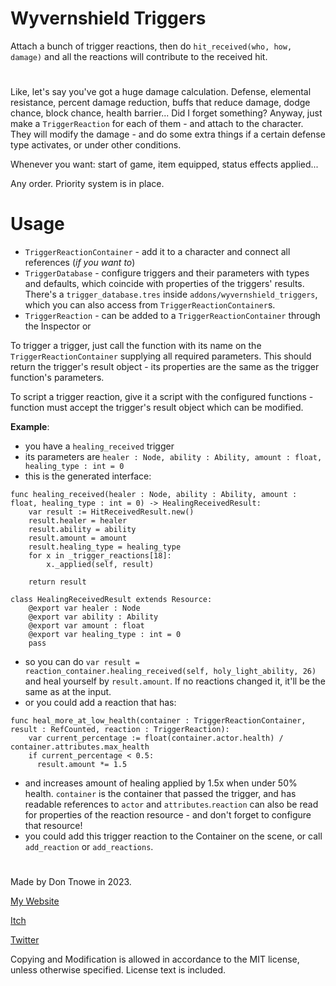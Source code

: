 # Wyvernshield Triggers

Attach a bunch of trigger reactions, then do `hit_received(who, how, damage)` and all the reactions will contribute to the received hit.

#

Like, let's say you've got a huge damage calculation. Defense, elemental resistance, percent damage reduction, buffs that reduce damage, dodge chance, block chance, health barrier... Did I forget something? Anyway, just make a `TriggerReaction` for each of them - and attach to the character. They will modify the damage - and do some extra things if a certain defense type activates, or under other conditions.

Whenever you want: start of game, item equipped, status effects applied...

Any order. Priority system is in place.

# Usage

- `TriggerReactionContainer` - add it to a character and connect all references (*if you want to*)
- `TriggerDatabase` - configure triggers and their parameters with types and defaults, which coincide with properties of the triggers' results. There's a `trigger_database.tres` inside `addons/wyvernshield_triggers`, which you can also access from `TriggerReactionContainer`s.
- `TriggerReaction` - can be added to a `TriggerReactionContainer` through the Inspector or

To trigger a trigger, just call the function with its name on the `TriggerReactionContainer` supplying all required parameters. This should return the trigger's result object - its properties are the same as the trigger function's parameters.

To script a trigger reaction, give it a script with the configured functions - function must accept the trigger's result object which can be modified. 

**Example**:
- you have a `healing_received` trigger
- its parameters are `healer : Node, ability : Ability, amount : float, healing_type : int = 0`
- this is the generated interface:

```
func healing_received(healer : Node, ability : Ability, amount : float, healing_type : int = 0) -> HealingReceivedResult:
    var result := HitReceivedResult.new()
    result.healer = healer
    result.ability = ability
    result.amount = amount
    result.healing_type = healing_type
    for x in _trigger_reactions[18]:
        x._applied(self, result)
    
    return result

class HealingReceivedResult extends Resource:
    @export var healer : Node
    @export var ability : Ability
    @export var amount : float
    @export var healing_type : int = 0
    pass
```

- so you can do `var result = reaction_container.healing_received(self, holy_light_ability, 26)` and heal yourself by `result.amount`. If no reactions changed it, it'll be the same as at the input.
- or you could add a reaction that has:

```
func heal_more_at_low_health(container : TriggerReactionContainer, result : RefCounted, reaction : TriggerReaction):
    var current_percentage := float(container.actor.health) / container.attributes.max_health
    if current_percentage < 0.5:
      result.amount *= 1.5
```

- and increases amount of healing applied by 1.5x when under 50% health. `container` is the container that passed the trigger, and has readable references to `actor` and `attributes`.`reaction` can also be read for properties of the reaction resource - and don't forget to configure that resource!
- you could add this trigger reaction to the Container on the scene, or call `add_reaction` or `add_reactions`.

#

Made by Don Tnowe in 2023.

[My Website](https://redbladegames.netlify.app)

[Itch](https://don-tnowe.itch.io)

[Twitter](https://twitter.com/don_tnowe)

Copying and Modification is allowed in accordance to the MIT license, unless otherwise specified. License text is included.
